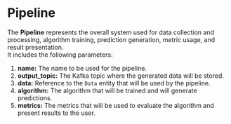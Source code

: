 # Pipeline

The **Pipeline** represents the overall system used for data collection and processing, algorithm training, prediction generation, metric usage, and result presentation.  
It includes the following parameters:

1. **name:** The name to be used for the pipeline.
2. **output_topic:** The Kafka topic where the generated data will be stored.
3. **data:** Reference to the `Data` entity that will be used by the pipeline.
4. **algorithm:** The algorithm that will be trained and will generate predictions.
5. **metrics:** The metrics that will be used to evaluate the algorithm and present results to the user.
